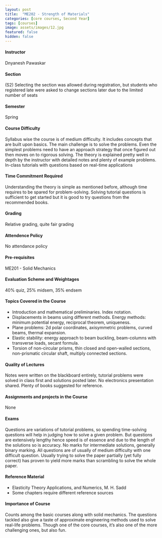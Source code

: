 ```yaml
---
layout: post
title:  "ME202 - Strength of Materials"
categories: [core courses, Second Year]
tags: [courses]
image: assets/images/12.jpg
featured: false
hidden: false
---
```


#### Instructor
Dnyanesh Pawaskar

#### Section
(S2) Selecting the section was allowed during registration, but students who registered late were asked to change sections later due to the limited number of seats

#### Semester
Spring

#### Course Difficulty
Syllabus wise the course is of medium difficulty. It includes concepts that are built upon basics. The main challenge is to solve the problems. Even the simplest problems need to have an approach strategy that once figured out then moves on to rigorous solving. The theory is explained pretty well in depth by the instructor with detailed notes and plenty of example problems. In-class tutorials with questions based on real-time applications

#### Time Commitment Required
Understanding the theory is simple as mentioned before, although time requires to be spared for problem-solving. Solving tutorial questions is sufficient to get started but it is good to try questions from the recommended books.

#### Grading
Relative grading, quite fair grading

#### Attendence Policy
No attendance policy

#### Pre-requisites
ME201 - Solid Mechanics

#### Evaluation Scheme and Weightages
40% quiz, 25% midsem, 35% endsem 

#### Topics Covered in the Course
* Introduction and mathematical preliminaries. Index notation.
* Displacements in beams using different methods. Energy methods: minimum potential energy, reciprocal theorem, uniqueness.
* Plane problems: 2d polar coordinates, axisymmetric problems, curved beams, thermal expansion.
* Elastic stability: energy approach to beam buckling, beam-columns with transverse loads, secant formula.
* Torsion of non-circular prisms, thin closed and open-walled sections, non-prismatic circular shaft, multiply connected sections.

#### Quality of Lectures
Notes were written on the blackboard entirely, tutorial problems were solved in class first and solutions posted later. No electronics presentation shared. Plenty of books suggested for reference. 

#### Assignments and projects in the Course
None 

#### Exams
Questions are variations of tutorial problems, so spending time-solving questions will help in judging how to solve a given problem. But questions are extensively lengthy hence speed is of essence and due to the length of the solutions so is accuracy. No marks for intermediate solutions, generally binary marking. All questions are of usually of medium difficulty with one difficult question. Usually trying to solve the paper partially (yet fully correct) has proven to yield more marks than scrambling to solve the whole paper.

#### Reference Material
* Elasticity Theory Applications, and Numerics, M. H. Sadd
* Some chapters require different reference sources


#### Importance of Course
Counts among the basic courses along with solid mechanics. The questions tackled also give a taste of approximate engineering methods used to solve real-life problems. Though one of the core courses, it’s also one of the more challenging ones, but also fun.


